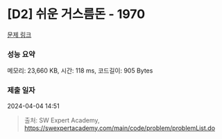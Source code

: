 # [D2] 쉬운 거스름돈 - 1970 

[문제 링크](https://swexpertacademy.com/main/code/problem/problemDetail.do?contestProbId=AV5PsIl6AXIDFAUq) 

### 성능 요약

메모리: 23,660 KB, 시간: 118 ms, 코드길이: 905 Bytes

### 제출 일자

2024-04-04 14:51



> 출처: SW Expert Academy, https://swexpertacademy.com/main/code/problem/problemList.do